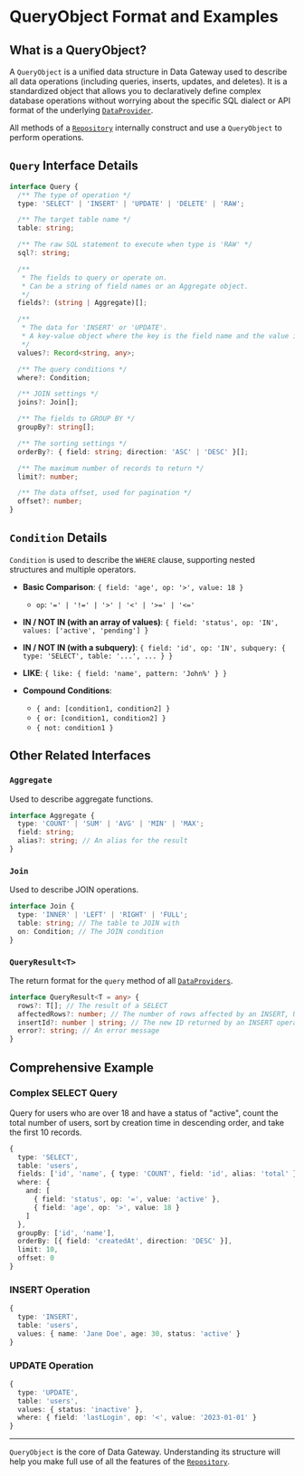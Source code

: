 # QueryObject Format and Examples

## What is a QueryObject?

A `QueryObject` is a unified data structure in Data Gateway used to describe all data operations (including queries, inserts, updates, and deletes). It is a standardized object that allows you to declaratively define complex database operations without worrying about the specific SQL dialect or API format of the underlying [`DataProvider`](./data-provider.md).

All methods of a [`Repository`](./repository.md) internally construct and use a `QueryObject` to perform operations.

## `Query` Interface Details

```typescript
interface Query {
  /** The type of operation */
  type: 'SELECT' | 'INSERT' | 'UPDATE' | 'DELETE' | 'RAW';

  /** The target table name */
  table: string;

  /** The raw SQL statement to execute when type is 'RAW' */
  sql?: string;

  /**
   * The fields to query or operate on.
   * Can be a string of field names or an Aggregate object.
   */
  fields?: (string | Aggregate)[];

  /**
   * The data for 'INSERT' or 'UPDATE'.
   * A key-value object where the key is the field name and the value is the corresponding value.
   */
  values?: Record<string, any>;

  /** The query conditions */
  where?: Condition;

  /** JOIN settings */
  joins?: Join[];

  /** The fields to GROUP BY */
  groupBy?: string[];

  /** The sorting settings */
  orderBy?: { field: string; direction: 'ASC' | 'DESC' }[];

  /** The maximum number of records to return */
  limit?: number;

  /** The data offset, used for pagination */
  offset?: number;
}
```

## `Condition` Details

`Condition` is used to describe the `WHERE` clause, supporting nested structures and multiple operators.

- **Basic Comparison**: `{ field: 'age', op: '>', value: 18 }`
  - `op`: `'=' | '!=' | '>' | '<' | '>=' | '<='`

- **IN / NOT IN (with an array of values)**: `{ field: 'status', op: 'IN', values: ['active', 'pending'] }`

- **IN / NOT IN (with a subquery)**: `{ field: 'id', op: 'IN', subquery: { type: 'SELECT', table: '...', ... } }`

- **LIKE**: `{ like: { field: 'name', pattern: 'John%' } }`

- **Compound Conditions**:
  - `{ and: [condition1, condition2] }`
  - `{ or: [condition1, condition2] }`
  - `{ not: condition1 }`

## Other Related Interfaces

### `Aggregate`
Used to describe aggregate functions.
```typescript
interface Aggregate {
  type: 'COUNT' | 'SUM' | 'AVG' | 'MIN' | 'MAX';
  field: string;
  alias?: string; // An alias for the result
}
```

### `Join`
Used to describe JOIN operations.
```typescript
interface Join {
  type: 'INNER' | 'LEFT' | 'RIGHT' | 'FULL';
  table: string; // The table to JOIN with
  on: Condition; // The JOIN condition
}
```

### `QueryResult<T>`
The return format for the `query` method of all [`DataProviders`](./data-provider.md).
```typescript
interface QueryResult<T = any> {
  rows?: T[]; // The result of a SELECT
  affectedRows?: number; // The number of rows affected by an INSERT, UPDATE, or DELETE
  insertId?: number | string; // The new ID returned by an INSERT operation
  error?: string; // An error message
}
```

## Comprehensive Example

### Complex SELECT Query
Query for users who are over 18 and have a status of "active", count the total number of users, sort by creation time in descending order, and take the first 10 records.
```typescript
{
  type: 'SELECT',
  table: 'users',
  fields: ['id', 'name', { type: 'COUNT', field: 'id', alias: 'total' }],
  where: {
    and: [
      { field: 'status', op: '=', value: 'active' },
      { field: 'age', op: '>', value: 18 }
    ]
  },
  groupBy: ['id', 'name'],
  orderBy: [{ field: 'createdAt', direction: 'DESC' }],
  limit: 10,
  offset: 0
}
```

### INSERT Operation
```typescript
{
  type: 'INSERT',
  table: 'users',
  values: { name: 'Jane Doe', age: 30, status: 'active' }
}
```

### UPDATE Operation
```typescript
{
  type: 'UPDATE',
  table: 'users',
  values: { status: 'inactive' },
  where: { field: 'lastLogin', op: '<', value: '2023-01-01' }
}
```

---

`QueryObject` is the core of Data Gateway. Understanding its structure will help you make full use of all the features of the [`Repository`](./repository.md).
